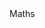 <!DOCTYPE html>
<html>
<head>
	<title>Statistics Resources</title>
</head>
<body>
Maths
</body>
</html>
